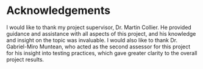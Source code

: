 # Acknowledgements

I would like to thank my project supervisor, Dr. Martin Collier. He provided
guidance and assistance with all aspects of this project, and his knowledge and
insight on the topic was invaluable. I would also like to thank Dr.
Gabriel-Miro Muntean, who acted as the second assessor for this project for his
insight into testing practices, which gave greater clarity to the overall
project results.
